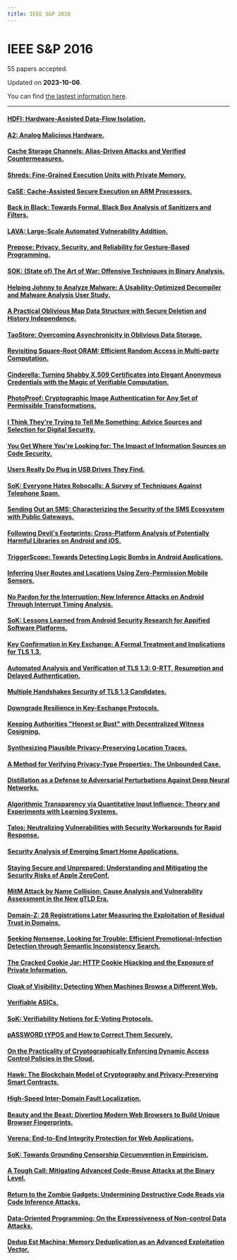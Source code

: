 ```yaml
---
title: IEEE S&P 2016
---
```


# IEEE S&P 2016

55 papers accepted.

Updated on **2023-10-06**.



You can find [the lastest information here](https://dblp.org/db/conf/sp/sp2016.html).

---

#### [HDFI: Hardware-Assisted Data-Flow Isolation.](https://doi.org/10.1109/SP.2016.9)

#### [A2: Analog Malicious Hardware.](https://doi.org/10.1109/SP.2016.10)

#### [Cache Storage Channels: Alias-Driven Attacks and Verified Countermeasures.](https://doi.org/10.1109/SP.2016.11)

#### [Shreds: Fine-Grained Execution Units with Private Memory.](https://doi.org/10.1109/SP.2016.12)

#### [CaSE: Cache-Assisted Secure Execution on ARM Processors.](https://doi.org/10.1109/SP.2016.13)

#### [Back in Black: Towards Formal, Black Box Analysis of Sanitizers and Filters.](https://doi.org/10.1109/SP.2016.14)

#### [LAVA: Large-Scale Automated Vulnerability Addition.](https://doi.org/10.1109/SP.2016.15)

#### [Prepose: Privacy, Security, and Reliability for Gesture-Based Programming.](https://doi.org/10.1109/SP.2016.16)

#### [SOK: (State of) The Art of War: Offensive Techniques in Binary Analysis.](https://doi.org/10.1109/SP.2016.17)

#### [Helping Johnny to Analyze Malware: A Usability-Optimized Decompiler and Malware Analysis User Study.](https://doi.org/10.1109/SP.2016.18)

#### [A Practical Oblivious Map Data Structure with Secure Deletion and History Independence.](https://doi.org/10.1109/SP.2016.19)

#### [TaoStore: Overcoming Asynchronicity in Oblivious Data Storage.](https://doi.org/10.1109/SP.2016.20)

#### [Revisiting Square-Root ORAM: Efficient Random Access in Multi-party Computation.](https://doi.org/10.1109/SP.2016.21)

#### [Cinderella: Turning Shabby X.509 Certificates into Elegant Anonymous Credentials with the Magic of Verifiable Computation.](https://doi.org/10.1109/SP.2016.22)

#### [PhotoProof: Cryptographic Image Authentication for Any Set of Permissible Transformations.](https://doi.org/10.1109/SP.2016.23)

#### [I Think They're Trying to Tell Me Something: Advice Sources and Selection for Digital Security.](https://doi.org/10.1109/SP.2016.24)

#### [You Get Where You're Looking for: The Impact of Information Sources on Code Security.](https://doi.org/10.1109/SP.2016.25)

#### [Users Really Do Plug in USB Drives They Find.](https://doi.org/10.1109/SP.2016.26)

#### [SoK: Everyone Hates Robocalls: A Survey of Techniques Against Telephone Spam.](https://doi.org/10.1109/SP.2016.27)

#### [Sending Out an SMS: Characterizing the Security of the SMS Ecosystem with Public Gateways.](https://doi.org/10.1109/SP.2016.28)

#### [Following Devil's Footprints: Cross-Platform Analysis of Potentially Harmful Libraries on Android and iOS.](https://doi.org/10.1109/SP.2016.29)

#### [TriggerScope: Towards Detecting Logic Bombs in Android Applications.](https://doi.org/10.1109/SP.2016.30)

#### [Inferring User Routes and Locations Using Zero-Permission Mobile Sensors.](https://doi.org/10.1109/SP.2016.31)

#### [No Pardon for the Interruption: New Inference Attacks on Android Through Interrupt Timing Analysis.](https://doi.org/10.1109/SP.2016.32)

#### [SoK: Lessons Learned from Android Security Research for Appified Software Platforms.](https://doi.org/10.1109/SP.2016.33)

#### [Key Confirmation in Key Exchange: A Formal Treatment and Implications for TLS 1.3.](https://doi.org/10.1109/SP.2016.34)

#### [Automated Analysis and Verification of TLS 1.3: 0-RTT, Resumption and Delayed Authentication.](https://doi.org/10.1109/SP.2016.35)

#### [Multiple Handshakes Security of TLS 1.3 Candidates.](https://doi.org/10.1109/SP.2016.36)

#### [Downgrade Resilience in Key-Exchange Protocols.](https://doi.org/10.1109/SP.2016.37)

#### [Keeping Authorities "Honest or Bust" with Decentralized Witness Cosigning.](https://doi.org/10.1109/SP.2016.38)

#### [Synthesizing Plausible Privacy-Preserving Location Traces.](https://doi.org/10.1109/SP.2016.39)

#### [A Method for Verifying Privacy-Type Properties: The Unbounded Case.](https://doi.org/10.1109/SP.2016.40)

#### [Distillation as a Defense to Adversarial Perturbations Against Deep Neural Networks.](https://doi.org/10.1109/SP.2016.41)

#### [Algorithmic Transparency via Quantitative Input Influence: Theory and Experiments with Learning Systems.](https://doi.org/10.1109/SP.2016.42)

#### [Talos: Neutralizing Vulnerabilities with Security Workarounds for Rapid Response.](https://doi.org/10.1109/SP.2016.43)

#### [Security Analysis of Emerging Smart Home Applications.](https://doi.org/10.1109/SP.2016.44)

#### [Staying Secure and Unprepared: Understanding and Mitigating the Security Risks of Apple ZeroConf.](https://doi.org/10.1109/SP.2016.45)

#### [MitM Attack by Name Collision: Cause Analysis and Vulnerability Assessment in the New gTLD Era.](https://doi.org/10.1109/SP.2016.46)

#### [Domain-Z: 28 Registrations Later Measuring the Exploitation of Residual Trust in Domains.](https://doi.org/10.1109/SP.2016.47)

#### [Seeking Nonsense, Looking for Trouble: Efficient Promotional-Infection Detection through Semantic Inconsistency Search.](https://doi.org/10.1109/SP.2016.48)

#### [The Cracked Cookie Jar: HTTP Cookie Hijacking and the Exposure of Private Information.](https://doi.org/10.1109/SP.2016.49)

#### [Cloak of Visibility: Detecting When Machines Browse a Different Web.](https://doi.org/10.1109/SP.2016.50)

#### [Verifiable ASICs.](https://doi.org/10.1109/SP.2016.51)

#### [SoK: Verifiability Notions for E-Voting Protocols.](https://doi.org/10.1109/SP.2016.52)

#### [pASSWORD tYPOS and How to Correct Them Securely.](https://doi.org/10.1109/SP.2016.53)

#### [On the Practicality of Cryptographically Enforcing Dynamic Access Control Policies in the Cloud.](https://doi.org/10.1109/SP.2016.54)

#### [Hawk: The Blockchain Model of Cryptography and Privacy-Preserving Smart Contracts.](https://doi.org/10.1109/SP.2016.55)

#### [High-Speed Inter-Domain Fault Localization.](https://doi.org/10.1109/SP.2016.56)

#### [Beauty and the Beast: Diverting Modern Web Browsers to Build Unique Browser Fingerprints.](https://doi.org/10.1109/SP.2016.57)

#### [Verena: End-to-End Integrity Protection for Web Applications.](https://doi.org/10.1109/SP.2016.58)

#### [SoK: Towards Grounding Censorship Circumvention in Empiricism.](https://doi.org/10.1109/SP.2016.59)

#### [A Tough Call: Mitigating Advanced Code-Reuse Attacks at the Binary Level.](https://doi.org/10.1109/SP.2016.60)

#### [Return to the Zombie Gadgets: Undermining Destructive Code Reads via Code Inference Attacks.](https://doi.org/10.1109/SP.2016.61)

#### [Data-Oriented Programming: On the Expressiveness of Non-control Data Attacks.](https://doi.org/10.1109/SP.2016.62)

#### [Dedup Est Machina: Memory Deduplication as an Advanced Exploitation Vector.](https://doi.org/10.1109/SP.2016.63)

